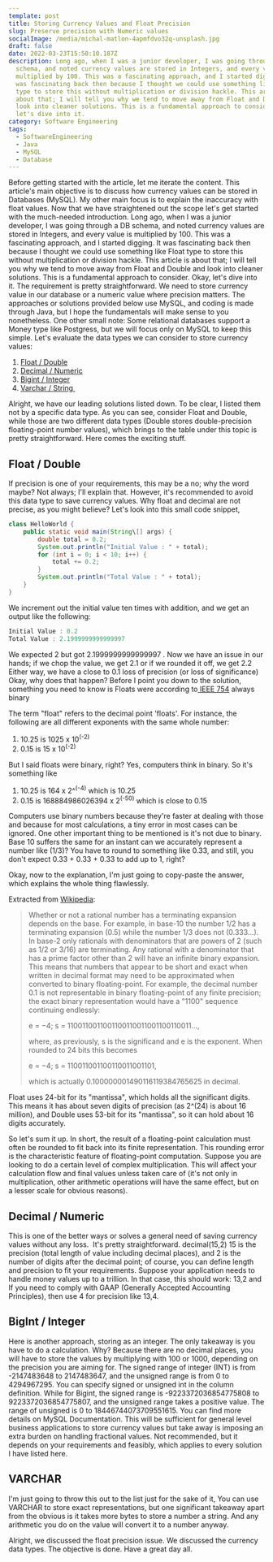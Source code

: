 ```yaml
---
template: post
title: Storing Currency Values and Float Precision
slug: Preserve precision with Numeric values
socialImage: /media/michal-matlon-4apmfdvo32q-unsplash.jpg
draft: false
date: 2022-03-23T15:50:10.187Z
description: Long ago, when I was a junior developer, I was going through a DB
  schema, and noted currency values are stored in Integers, and every value is
  multiplied by 100. This was a fascinating approach, and I started digging. It
  was fascinating back then because I thought we could use something like Float
  type to store this without multiplication or division hackle. This article is
  about that; I will tell you why we tend to move away from Float and Double and
  look into cleaner solutions. This is a fundamental approach to consider. Okay,
  let's dive into it.
category: Software Engineering
tags:
  - SoftwareEngineering
  - Java
  - MySQL
  - Database
---
```

Before getting started with the article, let me iterate the content. This article's main objective is to discuss how currency values can be stored in Databases (MySQL). My other main focus is to explain the inaccuracy with float values. Now that we have straightened out the scope let's get started with the much-needed introduction.
Long ago, when I was a junior developer, I was going through a DB schema, and noted currency values are stored in Integers, and every value is multiplied by 100. This was a fascinating approach, and I started digging. It was fascinating back then because I thought we could use something like Float type to store this without multiplication or division hackle. This article is about that; I will tell you why we tend to move away from Float and Double and look into cleaner solutions. This is a fundamental approach to consider. Okay, let's dive into it.
The requirement is pretty straightforward. We need to store currency value in our database or a numeric value where precision matters. The approaches or solutions provided below use MySQL, and coding is made through Java, but I hope the fundamentals will make sense to you nonetheless. One other small note: Some relational databases support a Money type like Postgress, but we will focus only on MySQL to keep this simple.
Let's evaluate the data types we can consider to store currency values:

1. [Float / Double](https://dev.mysql.com/doc/refman/8.0/en/floating-point-types.html)
2. [Decimal / Numeric](https://dev.mysql.com/doc/refman/8.0/en/fixed-point-types.html)
3. [Bigint / Integer](https://dev.mysql.com/doc/refman/8.0/en/integer-types.html)
4. [Varchar / String ](https://dev.mysql.com/doc/refman/8.0/en/char.html)

Alright, we have our leading solutions listed down. To be clear, I listed them not by a specific data type. As you can see, consider Float and Double, while those are two different data types (Double stores double-precision floating-point number values), which brings to the table under this topic is pretty straightforward. Here comes the exciting stuff.

## Float / Double

If precision is one of your requirements, this may be a no; why the word maybe? Not always; I'll explain that. However, it's recommended to avoid this data type to save currency values. Why float and decimal are not precise, as you might believe?
Let's look into this small code snippet,

```java
class HelloWorld {
    public static void main(String\[] args) {
        double total = 0.2;
        System.out.println("Initial Value : " + total);
        for (int i = 0; i < 10; i++) {
            total += 0.2;
        }
        System.out.println("Total Value : " + total);
    }
}
```

We increment out the initial value ten times with addition, and we get an output like the following:

```java
Initial Value : 0.2
Total Value : 2.1999999999999997
```

We expected 2 but got 2.1999999999999997 . Now we have an issue in our hands; if we chop the value, we get 2.1 or if we rounded it off, we get 2.2 Either way, we have a close to 0.1 loss of precision (or loss of significance)
Okay, why does that happen? Before I point you down to the solution, something you need to know is
Floats were according to[ IEEE 754](https://en.wikipedia.org/wiki/IEEE_754) always binary


The term "float" refers to the decimal point 'floats'. For instance, the following are all different exponents with the same whole number:

1. 10.25 is 1025 x 10<sup>(-2)</sup>
2. 0.15 is 15 x 10<sup>(-2)</sup>

But I said floats were binary, right? Yes, computers think in binary. So it's something like

1. 10.25 is 164 x 2^<sup>(-4)</sup> which is 10.25
2. 0.15 is 168884986026394 x 2<sup>(-50)</sup> which is close to 0.15

Computers use binary numbers because they're faster at dealing with those and because for most calculations, a tiny error in most cases can be ignored. One other important thing to be mentioned is it's not due to binary. Base 10 suffers the same for an instant can we accurately represent a number like (1/3)? You have to round to something like 0.33, and still, you don't expect 0.33 + 0.33 + 0.33 to add up to 1, right?

Okay, now to the explanation, I'm just going to copy-paste the answer, which explains the whole thing flawlessly.

Extracted from [Wikipedia](https://en.wikipedia.org/wiki/Floating-point_arithmetic#Representable_numbers.2C_conversion_and_rounding):

> Whether or not a rational number has a terminating expansion depends on the base. For example, in base-10 the number 1/2 has a terminating expansion (0.5) while the number 1/3 does not (0.333…). In base-2 only rationals with denominators that are powers of 2 (such as 1/2 or 3/16) are terminating. Any rational with a denominator that has a prime factor other than 2 will have an infinite binary expansion. This means that numbers that appear to be short and exact when written in decimal format may need to be approximated when converted to binary floating-point. For example, the decimal number 0.1 is not representable in binary floating-point of any finite precision; the exact binary representation would have a "1100" sequence continuing endlessly:
>
>  e = −4; s = 1100110011001100110011001100110011…,
>
>  where, as previously, s is the significand and e is the exponent.
>  When rounded to 24 bits this becomes
>
>  e = −4; s = 110011001100110011001101,
>
>  which is actually 0.100000001490116119384765625 in decimal.

   Float uses 24-bit for its "mantissa", which holds all the significant digits. This means it has about seven digits of precision (as 2^(24) is about 16 million), and Double uses 53-bit for its "mantissa", so it can hold about 16 digits accurately.

So let's sum it up. In short, the result of a floating-point calculation must often be rounded to fit back into its finite representation. This rounding error is the characteristic feature of floating-point computation. Suppose you are looking to do a certain level of complex multiplication. This will affect your calculation flow and final values unless taken care of (it's not only in multiplication, other arithmetic operations will have the same effect, but on a lesser scale for obvious reasons). 

## Decimal / Numeric

   This is one of the better ways or solves a general need of saving currency values without any loss. 
   It's pretty straightforward.
   decimal(15,2)
   15 is the precision (total length of value including decimal places), and 2 is the number of digits after the decimal point; of course, you can define length and precision to fit your requirements. Suppose your application needs to handle money values up to a trillion. In that case, this should work: 13,2 and If you need to comply with GAAP (Generally Accepted Accounting Principles), then use 4 for precision like 13,4.

## BigInt / Integer

   Here is another approach, storing as an integer. The only takeaway is you have to do a calculation. Why? Because there are no decimal places, you will have to store the values by multiplying with 100 or 1000, depending on the precision you are aiming for. The signed range of integer (INT) is from -2147483648 to 2147483647, and the unsigned range is from 0 to 4294967295. You can specify signed or unsigned int in the column definition. While for Bigint, the signed range is -9223372036854775808 to 9223372036854775807, and the unsigned range takes a positive value. The range of unsigned is 0 to 18446744073709551615. You can find more details on MySQL Documentation. This will be sufficient for general level business applications to store currency values but take away is imposing an extra burden on handling fractional values. Not recommended, but it depends on your requirements and feasibly, which applies to every solution I have listed here.

## VARCHAR

   I'm just going to throw this out to the list just for the sake of it, You can use VARCHAR to store exact representations, but one significant takeaway apart from the obvious is it takes more bytes to store a number a string. And any arithmetic you do on the value will convert it to a number anyway.

   Alright, we discussed the float precision issue. We discussed the currency data types. The objective is done. Have a great day all.